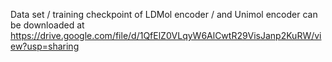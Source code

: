 Data set / training checkpoint of LDMol encoder / and Unimol encoder can be downloaded at 
https://drive.google.com/file/d/1QfElZ0VLqyW6AlCwtR29VisJanp2KuRW/view?usp=sharing
